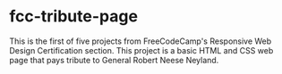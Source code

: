 # fcc-tribute-page
This is the first of five projects from FreeCodeCamp's Responsive Web Design Certification section. This project is a basic HTML and CSS web page that pays tribute to General Robert Neese Neyland.

